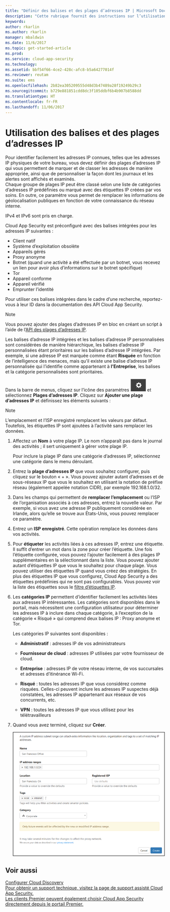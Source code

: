 ```yaml
---
title: "Définir des balises et des plages d’adresses IP | Microsoft Docs"
description: "Cette rubrique fournit des instructions sur l’utilisation des balises et des catégories d’adresses IP."
keywords: 
author: rkarlin
ms.author: rkarlin
manager: mbaldwin
ms.date: 11/6/2017
ms.topic: get-started-article
ms.prod: 
ms.service: cloud-app-security
ms.technology: 
ms.assetid: bbf54f66-4ce2-428c-afc8-b5a64277014f
ms.reviewer: reutam
ms.suite: ems
ms.openlocfilehash: 2b82ea305209555d48d3b47489a28f19249b29c3
ms.sourcegitcommit: b729e881851cdd8dc3f105ddbf6b4b907b8588dd
ms.translationtype: HT
ms.contentlocale: fr-FR
ms.lasthandoff: 11/06/2017
---
```

#  <a name="IPtagsandRanges"></a> Utilisation des balises et des plages d’adresses IP

Pour identifier facilement les adresses IP connues, telles que les adresses IP physiques de votre bureau, vous devez définir des plages d’adresses IP qui vous permettent de marquer et de classer les adresses de manière appropriée, ainsi que de personnaliser la façon dont les journaux et les alertes sont affichés et examinés.   
Chaque groupe de plages IP peut être classé selon une liste de catégories d’adresses IP prédéfinies ou marqué avec des étiquettes IP créées par vos soins. En outre, ce paramètre vous permet de remplacer les informations de géolocalisation publiques en fonction de votre connaissance du réseau interne.  
  
IPv4 et IPv6 sont pris en charge.  
  
Cloud App Security est préconfiguré avec des balises intégrées pour les adresses IP suivantes : 
- Client natif
- Système d’exploitation obsolète
- Appareils gérés
- Proxy anonyme
- Botnet (quand une activité a été effectuée par un botnet, vous recevez un lien pour avoir plus d’informations sur le botnet spécifique)
- Tor
- Appareil conforme
- Appareil vérifié
- Emprunter l’identité

Pour utiliser ces balises intégrées dans le cadre d’une recherche, reportez-vous à leur ID dans la documentation des API Cloud App Security. 

> [!NOTE]
> Vous pouvez ajouter des plages d’adresses IP en bloc en créant un script à l’aide de l’[API des plages d’adresses IP](https://portal.cloudappsecurity.com/api-docs/).


Les balises d’adresse IP intégrées et les balises d’adresse IP personnalisées sont considérées de manière hiérarchique, les balises d’adresse IP personnalisées étant prioritaires sur les balises d’adresse IP intégrées. Par exemple, si une adresse IP est marquée comme étant **Risquée** en fonction de l’intelligence des menaces, mais qu’il existe une balise d’adresse IP personnalisée qui l’identifie comme appartenant à **l’Entreprise**, les balises et la catégorie personnalisées sont prioritaires.

Dans la barre de menus, cliquez sur l’icône des paramètres ![icône des paramètres](./media/settings-icon.png "icône des paramètres") et sélectionnez **Plages d’adresses IP**. Cliquez sur **Ajouter une plage d’adresses IP** et définissez les éléments suivants :  
  
> [!NOTE]  
>  L’emplacement et l’ISP enregistré remplacent les valeurs par défaut.   
> Toutefois, les étiquettes IP sont ajoutées à l’activité sans remplacer les données.  
  
1.  Affectez un **Nom** à votre plage IP. Le nom n’apparaît pas dans le journal des activités ; il sert uniquement à gérer votre plage IP.  
  
     Pour inclure la plage IP dans une catégorie d’adresses IP, sélectionnez une catégorie dans le menu déroulant.  
  
2.  Entrez la **plage d’adresses IP** que vous souhaitez configurer, puis cliquez sur le bouton « + ». Vous pouvez ajouter autant d’adresses et de sous-réseaux IP que vous le souhaitez en utilisant la notation de préfixe réseau (également appelée notation CIDR), par exemple 192.168.1.0/32.  
  
3.  Dans les champs qui permettent de **remplacer l’emplacement** ou l’ISP de l’organisation associés à ces adresses, entrez la nouvelle valeur. Par exemple, si vous avez une adresse IP publiquement considérée en Irlande, alors qu’elle se trouve aux États-Unis, vous pouvez remplacer ce paramètre.  
  
4.  Entrez un **ISP enregistré**. Cette opération remplace les données dans vos activités.  
  
5.  Pour **étiqueter** les activités liées à ces adresses IP, entrez une étiquette. Il suffit d’entrer un mot dans la zone pour créer l’étiquette. Une fois l’étiquette configurée, vous pouvez l’ajouter facilement à des plages IP supplémentaires en la sélectionnant dans la liste. Vous pouvez ajouter autant d’étiquettes IP que vous le souhaitez pour chaque plage. Vous pouvez utiliser des étiquettes IP quand vous créez des stratégies.  En plus des étiquettes IP que vous configurez, Cloud App Security a des étiquettes prédéfinies qui ne sont pas configurables. Vous pouvez voir la liste des étiquettes sous le [filtre d’étiquettes IP](activity-filters.md).  
  
6.  Les **catégories IP** permettent d’identifier facilement les activités liées aux adresses IP intéressantes. Les catégories sont disponibles dans le portail, mais nécessitent une configuration utilisateur pour déterminer les adresses IP à inclure dans chaque catégorie, à l’exception de la catégorie « Risqué » qui comprend deux balises IP : Proxy anonyme et Tor.  
  
     Les catégories IP suivantes sont disponibles :  
  
    -   **Administratif** : adresses IP de vos administrateurs  
  
    -  **Fournisseur de cloud** : adresses IP utilisées par votre fournisseur de cloud.
  
    -   **Entreprise** : adresses IP de votre réseau interne, de vos succursales et adresses d’itinérance Wi-Fi.  
  
    -   **Risqué** : toutes les adresses IP que vous considérez comme risquées. Celles-ci peuvent inclure les adresses IP suspectes déjà constatées, les adresses IP appartenant aux réseaux de vos concurrents, etc.  
  
    -   **VPN** : toutes les adresses IP que vous utilisez pour les télétravailleurs  
 

7.  Quand vous avez terminé, cliquez sur **Créer**.  
  
     ![plage de nouvelles adresses IP](./media/newipaddress-range.png "plage de nouvelles adresses IP")  
  
  
    
## <a name="see-also"></a>Voir aussi  
[Configurer Cloud Discovery](set-up-cloud-discovery.md)   
[Pour obtenir un support technique, visitez la page de support assisté Cloud App Security.](http://support.microsoft.com/oas/default.aspx?prid=16031)   
[Les clients Premier peuvent également choisir Cloud App Security directement depuis le portail Premier.](https://premier.microsoft.com/)  
  
  